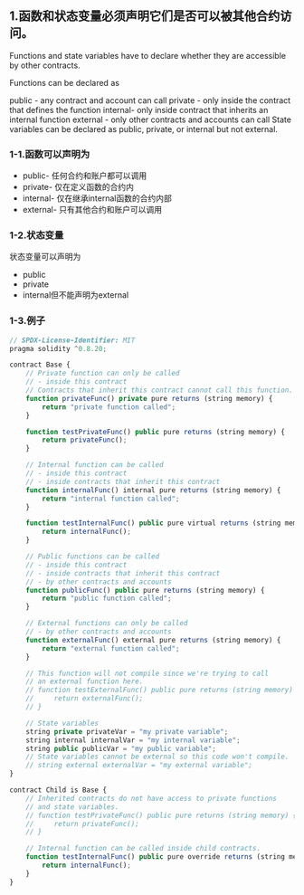 ## 1.函数和状态变量必须声明它们是否可以被其他合约访问。
Functions and state variables have to declare whether they are accessible by other contracts.

Functions can be declared as

public - any contract and account can call
private - only inside the contract that defines the function
internal- only inside contract that inherits an internal function
external - only other contracts and accounts can call
State variables can be declared as public, private, or internal but not external.

### 1-1.函数可以声明为
* public- 任何合约和账户都可以调用
* private- 仅在定义函数的合约内
* internal- 仅在继承internal函数的合约内部
* external- 只有其他合约和账户可以调用

### 1-2.状态变量
状态变量可以声明为
* public
* private
* internal但不能声明为external

### 1-3.例子
```js
// SPDX-License-Identifier: MIT
pragma solidity ^0.8.20;

contract Base {
    // Private function can only be called
    // - inside this contract
    // Contracts that inherit this contract cannot call this function.
    function privateFunc() private pure returns (string memory) {
        return "private function called";
    }

    function testPrivateFunc() public pure returns (string memory) {
        return privateFunc();
    }

    // Internal function can be called
    // - inside this contract
    // - inside contracts that inherit this contract
    function internalFunc() internal pure returns (string memory) {
        return "internal function called";
    }

    function testInternalFunc() public pure virtual returns (string memory) {
        return internalFunc();
    }

    // Public functions can be called
    // - inside this contract
    // - inside contracts that inherit this contract
    // - by other contracts and accounts
    function publicFunc() public pure returns (string memory) {
        return "public function called";
    }

    // External functions can only be called
    // - by other contracts and accounts
    function externalFunc() external pure returns (string memory) {
        return "external function called";
    }

    // This function will not compile since we're trying to call
    // an external function here.
    // function testExternalFunc() public pure returns (string memory) {
    //     return externalFunc();
    // }

    // State variables
    string private privateVar = "my private variable";
    string internal internalVar = "my internal variable";
    string public publicVar = "my public variable";
    // State variables cannot be external so this code won't compile.
    // string external externalVar = "my external variable";
}

contract Child is Base {
    // Inherited contracts do not have access to private functions
    // and state variables.
    // function testPrivateFunc() public pure returns (string memory) {
    //     return privateFunc();
    // }

    // Internal function can be called inside child contracts.
    function testInternalFunc() public pure override returns (string memory) {
        return internalFunc();
    }
}
```
